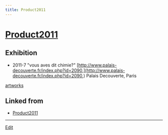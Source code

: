 ```yaml
---
title: Product2011
---
```

# [Product2011](/Product2011)

## Exhibition

* 2011-7 "vous aves dit chimie?" [http://www.palais-decouverte.fr/index.php?id=2090,](http://www.palais-decouverte.fr/index.php?id=2090,) Palais Decouverte, Paris

[artworks](/artworks)





## Linked from

* [Product2011](/Product2011)


----

[Edit](https://github.com/vitroid/vitroid.github.io/edit/master/MD/Product2011.md)

